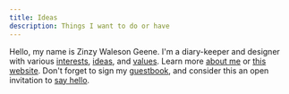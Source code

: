 ```yaml
---
title: Ideas
description: Things I want to do or have
---
```

Hello, my name is Zinzy Waleson Geene. I'm a diary-keeper and designer with various [interests](/interests/), [ideas](/ideas/), and [values](/values/). Learn more [about me](/about/) or [this website](/colophon/). Don't forget to sign my [guestbook](/guestbook/), and consider this an open invitation to [say hello](/hello/).